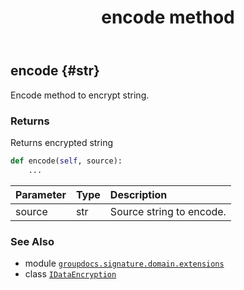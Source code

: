 ﻿---
title: encode method
second_title: GroupDocs.Signature for Python via .NET API References
description: 
type: docs
url: /python-net/groupdocs.signature.domain.extensions/idataencryption/encode/
is_root: false
weight: 30
---

## encode {#str}

Encode method to encrypt string.


### Returns 


Returns encrypted string


```python
def encode(self, source):
    ...
```


| Parameter | Type | Description |
| :- | :- | :- |
| source | str | Source string to encode. |



### See Also
* module [`groupdocs.signature.domain.extensions`](../../)
* class [`IDataEncryption`](/signature/python-net/groupdocs.signature.domain.extensions/idataencryption)
